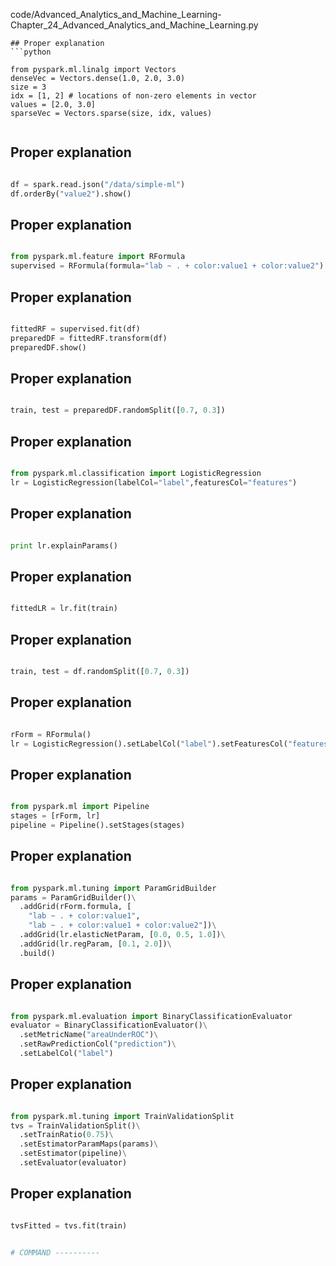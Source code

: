 

code/Advanced_Analytics_and_Machine_Learning-Chapter_24_Advanced_Analytics_and_Machine_Learning.py
```
## Proper explanation
```python

from pyspark.ml.linalg import Vectors
denseVec = Vectors.dense(1.0, 2.0, 3.0)
size = 3
idx = [1, 2] # locations of non-zero elements in vector
values = [2.0, 3.0]
sparseVec = Vectors.sparse(size, idx, values)


```
## Proper explanation
```python

df = spark.read.json("/data/simple-ml")
df.orderBy("value2").show()


```
## Proper explanation
```python

from pyspark.ml.feature import RFormula
supervised = RFormula(formula="lab ~ . + color:value1 + color:value2")


```
## Proper explanation
```python

fittedRF = supervised.fit(df)
preparedDF = fittedRF.transform(df)
preparedDF.show()


```
## Proper explanation
```python

train, test = preparedDF.randomSplit([0.7, 0.3])


```
## Proper explanation
```python

from pyspark.ml.classification import LogisticRegression
lr = LogisticRegression(labelCol="label",featuresCol="features")


```
## Proper explanation
```python

print lr.explainParams()


```
## Proper explanation
```python

fittedLR = lr.fit(train)


```
## Proper explanation
```python

train, test = df.randomSplit([0.7, 0.3])


```
## Proper explanation
```python

rForm = RFormula()
lr = LogisticRegression().setLabelCol("label").setFeaturesCol("features")


```
## Proper explanation
```python

from pyspark.ml import Pipeline
stages = [rForm, lr]
pipeline = Pipeline().setStages(stages)


```
## Proper explanation
```python

from pyspark.ml.tuning import ParamGridBuilder
params = ParamGridBuilder()\
  .addGrid(rForm.formula, [
    "lab ~ . + color:value1",
    "lab ~ . + color:value1 + color:value2"])\
  .addGrid(lr.elasticNetParam, [0.0, 0.5, 1.0])\
  .addGrid(lr.regParam, [0.1, 2.0])\
  .build()


```
## Proper explanation
```python

from pyspark.ml.evaluation import BinaryClassificationEvaluator
evaluator = BinaryClassificationEvaluator()\
  .setMetricName("areaUnderROC")\
  .setRawPredictionCol("prediction")\
  .setLabelCol("label")


```
## Proper explanation
```python

from pyspark.ml.tuning import TrainValidationSplit
tvs = TrainValidationSplit()\
  .setTrainRatio(0.75)\
  .setEstimatorParamMaps(params)\
  .setEstimator(pipeline)\
  .setEvaluator(evaluator)


```
## Proper explanation
```python

tvsFitted = tvs.fit(train)


# COMMAND ----------
